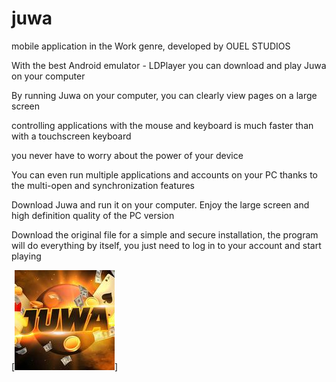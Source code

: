 # juwa

mobile application in the Work genre, developed by OUEL STUDIOS

With the best Android emulator - LDPlayer you can download and play Juwa on your computer

By running Juwa on your computer, you can clearly view pages on a large screen

controlling applications with the mouse and keyboard is much faster than with a touchscreen keyboard

you never have to worry about the power of your device

You can even run multiple applications and accounts on your PC thanks to the multi-open and synchronization features

Download Juwa and run it on your computer. Enjoy the large screen and high definition quality of the PC version

Download the original file for a simple and secure installation, the program will do everything by itself, you just need to log in to your account and start playing

[<img src="https://github.com/gabriellheaven/juwa/blob/main/juwa.jpg"/>]
